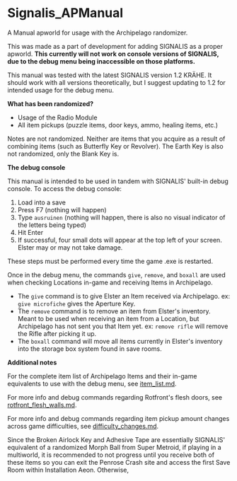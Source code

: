 # Signalis_APManual
A Manual apworld for usage with the Archipelago randomizer.

This was made as a part of development for adding SIGNALIS as a proper apworld. **This currently will not work on console versions of SIGNALIS, due to the debug menu being inaccessible on those platforms.** 

This manual was tested with the latest SIGNALIS version 1.2 KRÄHE. It should work with all versions theoretically, but I suggest updating to 1.2 for intended usage for the debug menu.

**What has been randomized?**
- Usage of the Radio Module
- All item pickups (puzzle items, door keys, ammo, healing items, etc.)

Notes are not randomized. Neither are items that you acquire as a result of combining items (such as Butterfly Key or Revolver). The Earth Key is also not randomized, only the Blank Key is.

**The debug console**

This manual is intended to be used in tandem with SIGNALIS' built-in debug console. To access the debug console:
1. Load into a save
2. Press F7 (nothing will happen)
3. Type `ausruinen` (nothing will happen, there is also no visual indicator of the letters being typed)
4. Hit Enter
5. If successful, four small dots will appear at the top left of your screen. Elster may or may not take damage.

These steps must be performed every time the game .exe is restarted.

Once in the debug menu, the commands `give`, `remove`, and `boxall` are used when checking Locations in-game and receiving Items in Archipelago.
- The `give` command is to give Elster an Item received via Archipelago. ex: `give microfiche` gives the Aperture Key.
- The `remove` command is to remove an item from Elster's inventory. Meant to be used when receiving an item from a Location, but Archipelago has not sent you that Item yet. ex: `remove rifle` will remove the Rifle after picking it up.
- The `boxall` command will move all items currently in Elster's inventory into the storage box system found in save rooms.

**Additional notes**

For the complete item list of Archipelago Items and their in-game equivalents to use with the debug menu, see [item_list.md](item_list.md).

For more info and debug commands regarding Rotfront's flesh doors, see [rotfront_flesh_walls.md](rotfront_flesh_walls.md).

For more info and debug commands regarding item pickup amount changes across game difficulties, see [difficulty_changes.md](difficulty_changes.md).

Since the Broken Airlock Key and Adhesive Tape are essentially SIGNALIS' equivalent of a randomized Morph Ball from Super Metroid, if playing in a multiworld, it is recommended to not progress until you receive both of these items so you can exit the Penrose Crash site and access the first Save Room within Installation Aeon. Otherwise, 
